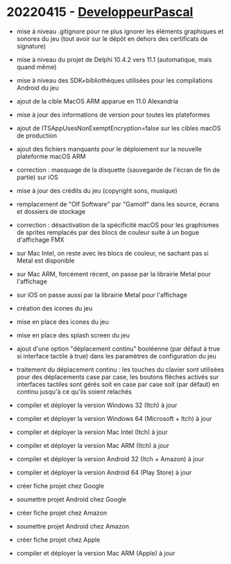 # 20220415 - [DeveloppeurPascal](https://github.com/DeveloppeurPascal)

* mise à niveau .gitignore pour ne plus ignorer les éléments graphiques et sonores du jeu (tout avoir sur le dépôt en dehors des certificats de signature)
* mise à niveau du projet de Delphi 10.4.2 vers 11.1 (automatique, mais quand même)
* mise à niveau des SDK+bibliothèques utilisées pour les compilations Android du jeu
* ajout de la cible MacOS ARM apparue en 11.0 Alexandria
* mise à jour des informations de version pour toutes les plateformes
* ajout de ITSAppUsesNonExemptEncryption=false sur les cibles macOS de production
* ajout des fichiers manquants pour le déploiement sur la nouvelle plateforme macOS ARM
* correction : masquage de la disquette (sauvegarde de l'écran de fin de partie) sur iOS
* mise à jour des crédits du jeu (copyright sons, musique)
* remplacement de "Olf Software" par "Gamolf" dans les source, écrans et dossiers de stockage
* correction : désactivation de la spécificité macOS pour les graphismes de sprites remplacés par des blocs de couleur suite à un bogue d'affichage FMX
* sur Mac Intel, on reste avec les blocs de couleur, ne sachant pas si Metal est disponible
* sur Mac ARM, forcément récent, on passe par la librairie Metal pour l'affichage
* sur iOS on passe aussi par la librairie Metal pour l'affichage
* création des icones du jeu
* mise en place des icones du jeu
* mise en place des splash screen du jeu
* ajout d'une option "déplacement continu" booléenne (par défaut à true si interface tactile à true) dans les paramètres de configuration du jeu
* traitement du déplacement continu : les touches du clavier sont utilisées pour des déplacements case par case, les boutons flèches activés sur interfaces tactiles sont gérés soit en case par case soit (par défaut) en continu jusqu'à ce qu'ils soient relachés

* compiler et déployer la version Windows 32 (Itch) à jour
* compiler et déployer la version Windows 64 (Microsoft + Itch) à jour
* compiler et déployer la version Mac Intel (Itch) à jour
* compiler et déployer la version Mac ARM (Itch) à jour
* compiler et déployer la version Android 32 (Itch + Amazon) à jour
* compiler et déployer la version Android 64 (Play Store) à jour

* créer fiche projet chez Google
* soumettre projet Android chez Google

* créer fiche projet chez Amazon
* soumettre projet Android chez Amazon

* créer fiche projet chez Apple
* compiler et déployer la version Mac ARM (Apple) à jour
